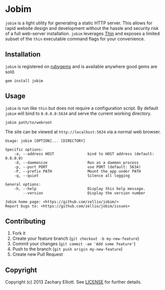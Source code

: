 
# Jobim

`jobim` is a light utility for generating a static HTTP server. This allows
for rapid website design and development without the hassle and security risk
of a full web-server installation. `jobim` leverages
[Thin](//github.com/macournoyer/thin/) and exposes a limited subset of the
`thin` executable command flags for your convenience.

## Installation

`jobim` is registered on [rubygems](//rubygems.org/gems/jobim) and is
available anywhere good gems are sold.

``` shell
gem install jobim
```

## Usage

`jobim` is run like `thin` but does not require a configuration script. By
default `jobim` will bind to `0.0.0.0:5634` and serve the current working
directory.

``` shell
jobim path/to/webroot
```

The site can be viewed at `http://localhost:5634` via a normal web browser.

```
Usage: jobim [OPTION]... [DIRECTORY]

Specific options:
    -a, --address HOST               bind to HOST address (default: 0.0.0.0)
    -d, --daemonize                  Run as a daemon process
    -p, --port PORT                  use PORT (default: 5634)
    -P, --prefix PATH                Mount the app under PATH
    -q, --quiet                      Silence all logging

General options:
    -h, --help                       Display this help message.
        --version                    Display the version number

Jobim home page: <https://github.com/zellio/jobim/>
Report bugs to: <https://github.com/zellio/jobim/issues>
```

## Contributing

1. Fork it
2. Create your feature branch (`git checkout -b my-new-feature`)
3. Commit your changes (`git commit -am 'Add some feature'`)
4. Push to the branch (`git push origin my-new-feature`)
5. Create new Pull Request

## Copyright

Copyright (c) 2013 Zachary Elliott. See [LICENSE](/LICENSE) for further details.

